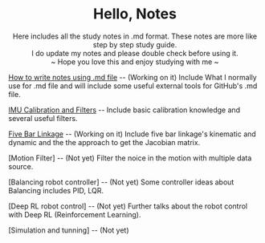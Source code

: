 <div align = "center">

# Hello, Notes
Here includes all the study notes in .md format. These notes are more like step by step study guide.\
I do update my notes and please double check before using it.\
~ Hope you love this and enjoy studying with me ~
</div>

[How to write notes using .md file](./Markdown_note.md) -- (Working on it) Include What I normally use for .md file and will include some useful external tools for GitHub's .md file.

[IMU Calibration and Filters](./IMU_filter.md) -- Include basic calibration knowledge and several useful filters.

[Five Bar Linkage](./README.md) -- (Working on it) Include five bar linkage's kinematic and dynamic and the the approach to get the Jacobian matrix.

[Motion Filter]  -- (Not yet) Filter the noice in the motion with multiple data source. 

[Balancing robot controller] -- (Not yet) Some controller ideas about Balancing includes PID, LQR.  

[Deep RL robot control] -- (Not yet) Further talks about the robot control with Deep RL (Reinforcement Learning). 

[Simulation and tunning] -- (Not yet) 



